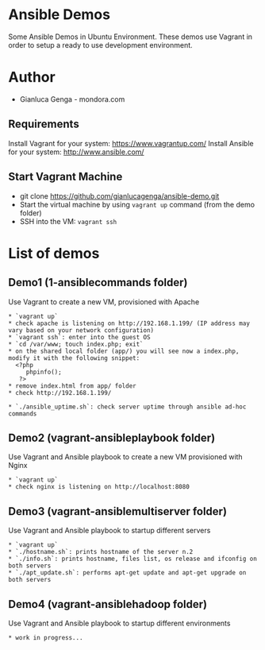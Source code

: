 # Ansible Demos

Some Ansible Demos in Ubuntu Environment.
These demos use Vagrant in order to setup a ready to use development environment.

# Author
* Gianluca Genga - mondora.com

## Requirements
Install Vagrant for your system: https://www.vagrantup.com/
Install Ansible for your system: http://www.ansible.com/

## Start Vagrant Machine

* git clone https://github.com/gianlucagenga/ansible-demo.git
* Start the virtual machine by using `vagrant up` command (from the demo folder)
* SSH into the VM: `vagrant ssh`

# List of demos
## Demo1 (1-ansiblecommands folder)
Use Vagrant to create a new VM, provisioned with Apache
    
    * `vagrant up`
    * check apache is listening on http://192.168.1.199/ (IP address may vary based on your network configuration)
    * `vagrant ssh`: enter into the guest OS
    * `cd /var/www; touch index.php; exit`
    * on the shared local folder (app/) you will see now a index.php, modify it with the following snippet:
      <?php
         phpinfo();
       ?>
    * remove index.html from app/ folder
    * check http://192.168.1.199/
    
    * `./ansible_uptime.sh`: check server uptime through ansible ad-hoc commands

## Demo2 (vagrant-ansibleplaybook folder)
Use Vagrant and Ansible playbook to create a new VM provisioned with Nginx

    * `vagrant up`
    * check nginx is listening on http://localhost:8080

## Demo3 (vagrant-ansiblemultiserver folder)
Use Vagrant and Ansible playbook to startup different servers

    * `vagrant up`
    * `./hostname.sh`: prints hostname of the server n.2
    * `./info.sh`: prints hostname, files list, os release and ifconfig on both servers
    * `./apt_update.sh`: performs apt-get update and apt-get upgrade on both servers

## Demo4 (vagrant-ansiblehadoop folder)
Use Vagrant and Ansible playbook to startup different environments
    
    * work in progress...
